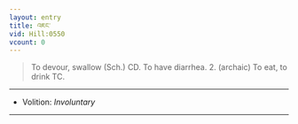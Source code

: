 ```yaml
---
layout: entry
title: འཇང་
vid: Hill:0550
vcount: 0
---
```

> To devour, swallow (Sch\.) CD\. To have diarrhea\. 2\. (archaic) To eat, to drink TC\.

---
* Volition: _Involuntary_

---

